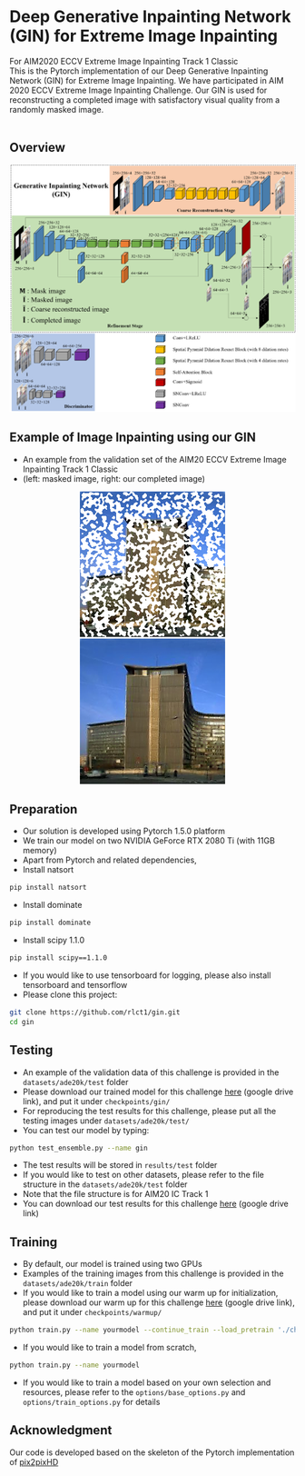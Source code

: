 # Deep Generative Inpainting Network (GIN) for Extreme Image Inpainting 
For AIM2020 ECCV Extreme Image Inpainting Track 1 Classic <br> 
This is the Pytorch implementation of our Deep Generative Inpainting Network (GIN) for Extreme Image Inpainting. We have participated in AIM 2020 ECCV Extreme Image Inpainting Challenge. Our GIN is used for reconstructing a completed image with satisfactory visual quality from a randomly masked image. <br><br> 

## Overview
<p align='center'>  
  <img src='examples/arc.png' width='768'/>
</p>

## Example of Image Inpainting using our GIN 
- An example from the validation set of the AIM20 ECCV Extreme Image Inpainting Track 1 Classic
- (left: masked image, right: our completed image) 
<p align='center'>  
  <img src='examples/AIM_IC_t1_validation_0_with_holes.png' width='256'/>
  <img src='examples/AIM_IC_t1_validation_0.png' width='256'/>
</p>

## Preparation 
- Our solution is developed using Pytorch 1.5.0 platform 
- We train our model on two NVIDIA GeForce RTX 2080 Ti (with 11GB memory) 
- Apart from Pytorch and related dependencies, 
- Install natsort
```bash
pip install natsort
```
- Install dominate 
```bash
pip install dominate
```
- Install scipy 1.1.0
```bash
pip install scipy==1.1.0
```
- If you would like to use tensorboard for logging, please also install tensorboard and tensorflow 
- Please clone this project: 
```bash
git clone https://github.com/rlct1/gin.git
cd gin
```

## Testing 
- An example of the validation data of this challenge is provided in the `datasets/ade20k/test` folder 
- Please download our trained model for this challenge [here](https://drive.google.com/file/d/1yOtMELWwTBc-PMSY69x1FH8D1anUN7tD/view?usp=sharing) (google drive link), and put it under `checkpoints/gin/`
- For reproducing the test results for this challenge, please put all the testing images under `datasets/ade20k/test/`
- You can test our model by typing: 
```bash
python test_ensemble.py --name gin 
```
- The test results will be stored in `results/test` folder 
- If you would like to test on other datasets, please refer to the file structure in the `datasets/ade20k/test` folder 
- Note that the file structure is for AIM20 IC Track 1 
- You can download our test results for this challenge [here](https://drive.google.com/file/d/1EJgQ3neOA2WkZMmG6uG0GG14VoLYmNFg/view?usp=sharing) (google drive link)

## Training 
- By default, our model is trained using two GPUs 
- Examples of the training images from this challenge is provided in the `datasets/ade20k/train` folder 
- If you would like to train a model using our warm up for initialization, please download our warm up for this challenge [here](https://drive.google.com/file/d/1T3ST-ujhtDZQpWUiagICOAIvBF7CMeYz/view?usp=sharing) (google drive link), and put it under `checkpoints/warmup/`
```bash
python train.py --name yourmodel --continue_train --load_pretrain './checkpoints/warmup' 
```
- If you would like to train a model from scratch, 
```bash
python train.py --name yourmodel 
```
- If you would like to train a model based on your own selection and resources, please refer to the `options/base_options.py` and `options/train_options.py` for details 

## Acknowledgment 
Our code is developed based on the skeleton of the Pytorch implementation of [pix2pixHD](https://github.com/NVIDIA/pix2pixHD)

